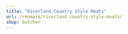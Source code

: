```yaml
---
title: "Riverland Country Style Meats"
url: /renmark/riverland-country-style-meats/
shop: butcher
---
```

